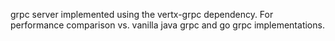 grpc server implemented using the vertx-grpc dependency. For performance comparison vs. vanilla java grpc and go grpc implementations.
